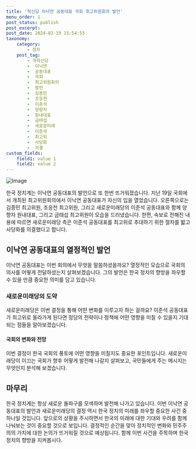 ```yaml
---
title: '혁신당 이낙연 공동대표 국회 최고위원회의 발언'
menu_order: 1
post_status: publish
post_excerpt: 
post_date: 2024-02-19 15:54:55
taxonomy:
    category:
        - 정치
    post_tag:
        - 개혁신당
        -  이낙연
        -  공동대표
        -  국회
        -  최고위원회의
        -  발언
        -  김종민
        -  조응천
        -  이준석
        -  양향자
        -  원내대표
        -  금태섭
        -  새로운미래
        -  이준석
        -  최고위
        -  사당화
        -  의결
custom_fields:
    field1: value 1
    field2: value 2
---
```


![Image](https://imgnews.pstatic.net/image/016/2024/02/19/20240219050221_0_20240219102803717.jpg?type=w647)

한국 정치계는 이낙연 공동대표의 발언으로 또 한번 뜨거워졌습니다. 지난 19일 국회에서 개최된 최고위원회의에서 이낙연 공동대표가 자신의 입을 열었습니다. 오른쪽으로는 김종민 최고위원, 조응천 최고위원, 그리고 새로운미래당의 이준석 공동대표와 함께 양향자 원내대표, 그리고 금태섭 최고위원이 모습을 드러냈습니다. 한편, 속보로 전해진 내용에 따르면 새로운미래당 측은 이준석 공동대표를 최고위로 추대하기 위한 절차를 밟고 사당화를 의결했다고 합니다.
## 이낙연 공동대표의 열정적인 발언
이낙연 공동대표는 이번 회의에서 무엇을 말씀하셨을까요? 열정적인 모습으로 국회의 의사를 어떻게 전달하셨는지 살펴보겠습니다. 그의 발언은 한국 정치의 향방을 좌우할 수 있을 만큼 중요한 의미를 담고 있습니다.
### 새로운미래당의 도약
새로운미래당은 이번 결정을 통해 어떤 변화를 이루고자 하는 걸까요? 이준석 공동대표가 최고위로 올라가게 된다면 정당의 전략이나 정책에 어떤 영향을 미칠 수 있을지 기대되는 점들을 알아보겠습니다.
#### 국회의 변화와 전망
이번 결정이 한국 국회의 풍토에 어떤 영향을 미칠지도 중요한 포인트입니다. 새로운미래당이 이끄는 국회가 향후 어떻게 발전해 나갈지 살펴보고, 국민들에게 주는 메시지는 무엇인지 분석해 보겠습니다.
## 마무리
한국 정치계는 항상 새로운 돌파구를 모색하며 발전해 나가고 있습니다. 이번 이낙연 공동대표의 발언과 새로운미래당의 결정 역시 한국 정치의 미래를 좌우할 중요한 사건 중 하나일 것입니다. 앞으로의 상황을 주시하면서 한국의 미래에 대한 기대와 우려를 함께 나눠보는 것이 중요할 것으로 보입니다. 결정적인 순간을 맞아 정치적인 변화와 민주주의의 가치에 대한 논의가 뜨거워질 것으로 예상됩니다. 함께 이번 사건을 주목하며 한국 정치의 향방을 지켜봅시다.
